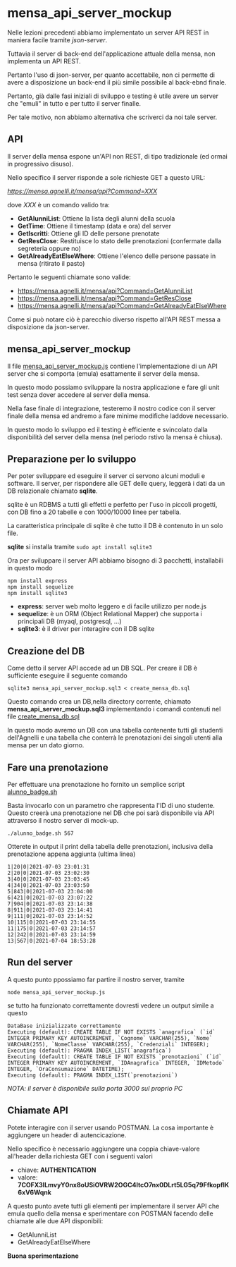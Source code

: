 # mensa_api_server_mockup

Nelle lezioni precedenti abbiamo implementato un server API REST in maniera facile tramite *json-server*.

Tuttavia il server di back-end dell'applicazione attuale della mensa, non implementa un API REST.

Pertanto l'uso di json-server, per quanto accettabile, non ci permette di avere a disposizione un back-end il più simile possibile al back-ebnd finale.

Pertanto, già dalle fasi iniziali di sviluppo e testing è  utile avere un server che "emuli" in tutto e per tutto il server finalle.

Per tale motivo, non abbiamo alternativa che scriverci da noi tale server.

## API

Il server della mensa espone un'API non REST, di tipo tradizionale (ed ormai in progressivo disuso).

Nello specifico il server risponde a sole richieste GET a questo URL:

*https://mensa.agnelli.it/mensa/api?Command=XXX*

dove *XXX* è un comando valido tra:

- **GetAlunniList**: Ottiene la lista degli alunni della scuola
- **GetTime**: Ottiene il timestamp (data e ora) del server
- **GetIscritti**: Ottiene gli ID delle persone prenotate
- **GetResClose**: Restituisce lo stato delle prenotazioni (confermate dalla segreteria oppure no)
- **GetAlreadyEatElseWhere**: Ottiene l'elenco delle persone passate in mensa (ritirato il pasto)

Pertanto le seguenti chiamate sono valide:
- https://mensa.agnelli.it/mensa/api?Command=GetAlunniList
- https://mensa.agnelli.it/mensa/api?Command=GetResClose
- https://mensa.agnelli.it/mensa/api?Command=GetAlreadyEatElseWhere


Come si può notare ciò è parecchio diverso rispetto all'API REST messa a disposizione da json-server.

## mensa_api_server_mockup

Il file [mensa_api_server_mockup.js](https://github.com/mancusoa74/canteena/blob/main/mensa_api_server_mockup.js) contiene l'implementazione di un API server che si comporta (emula) esattamente il server della mensa.

In questo modo possiamo sviluppare la nostra applicazione e fare gli unit test senza dover accedere al server della mensa.

Nella fase finale di integrazione, testeremo il nostro codice con il server finale della mensa ed andremo a fare minime modifiche laddove necessario.

In questo modo lo sviluppo ed il testing è efficiente e svincolato dalla disponibilità del server della mensa (nel periodo rstivo la mensa è chiusa).

## Preparazione per lo sviluppo

Per poter sviluppare ed eseguire il server ci servono alcuni moduli e software.
Il server, per rispondere alle GET delle query, leggerà i dati da un DB relazionale chiamato **sqlite**.

sqlite è un RDBMS a tutti gli effetti e perfetto per l'uso in piccoli progetti, con DB fino a 20 tabelle e con 1000/10000 linee per tabella.

La caratteristica principale di sqlite è che tutto il DB è contenuto in un solo file.

**sqlite** si installa tramite `sudo apt install sqlite3`

Ora per sviluppare il server API abbiamo bisogno di 3 pacchetti, installabili in questo modo

```
npm install express
npm install sequelize
npm install sqlite3
```
- **express**: server web molto leggero e di facile utilizzo per node.js
- **sequelize**: è un ORM (Object Relational Mapper) che supporta i principali DB (myaql, postgresql, ...)
- **sqlite3**: è il driver per interagire con il DB sqlite


## Creazione del DB

Come detto il server API accede ad un DB SQL.
Per creare il DB è sufficiente eseguire il seguente comando

```
sqlite3 mensa_api_server_mockup.sql3 < create_mensa_db.sql
```

Questo comando crea un DB,nella directory corrente, chiamato **mensa_api_server_mockup.sql3** implementando i comandi contenuti nel file [create_mensa_db.sql](https://github.com/mancusoa74/canteena/blob/main/create_mensa_db.sql)


In questo modo avremo un DB con una tabella contenente tutti gli studenti dell'Agnelli e una tabella che conterrà le prenotazioni dei singoli utenti alla mensa per un dato giorno.

## Fare una prenotazione

Per effettuare una prenotazione ho fornito un semplice script [alunno_badge.sh](https://github.com/mancusoa74/canteena/blob/main/alunno_badge.sh)

Basta invocarlo con un parametro che rappresenta l'ID di uno studente. Questo creerà una prenotazione nel DB che poi sarà disponibile via API attraverso il nostro server di mock-up.

```
./alunno_badge.sh 567
```
Otterete in output il print della tabella delle prenotazioni, inclusiva della prenotazione appena aggiunta (ultima linea)
```
1|20|0|2021-07-03 23:01:31
2|20|0|2021-07-03 23:02:30
3|40|0|2021-07-03 23:03:45
4|34|0|2021-07-03 23:03:50
5|843|0|2021-07-03 23:04:00
6|421|0|2021-07-03 23:07:22
7|904|0|2021-07-03 23:14:38
8|911|0|2021-07-03 23:14:41
9|111|0|2021-07-03 23:14:52
10|115|0|2021-07-03 23:14:55
11|175|0|2021-07-03 23:14:57
12|242|0|2021-07-03 23:14:59
13|567|0|2021-07-04 18:53:28

```

## Run del server

A questo punto ppossiamo far partire il nostro server, tramite

```
node mensa_api_server_mockup.js 
```

se tutto ha funzionato correttamente dovresti vedere un output simile a questo

```
DataBase inizializzato correttamente
Executing (default): CREATE TABLE IF NOT EXISTS `anagrafica` (`id` INTEGER PRIMARY KEY AUTOINCREMENT, `Cognome` VARCHAR(255), `Nome` VARCHAR(255), `NomeClasse` VARCHAR(255), `Credenziali` INTEGER);
Executing (default): PRAGMA INDEX_LIST(`anagrafica`)
Executing (default): CREATE TABLE IF NOT EXISTS `prenotazioni` (`id` INTEGER PRIMARY KEY AUTOINCREMENT, `IDAnagrafica` INTEGER, `IDMetodo` INTEGER, `OraConsumazione` DATETIME);
Executing (default): PRAGMA INDEX_LIST(`prenotazioni`)

```

*NOTA: il server è disponibile sulla porta 3000 sul proprio PC*

## Chiamate API

Potete interagire con il server usando POSTMAN.
La cosa importante è aggiungere un header di autencicazione.

Nello specifico è necessario aggiungere una coppia chiave-valore all'header della richiesta GET con i seguenti valori

- chiave: **AUTHENTICATION**
- valore: **7COFX3lLmvyY0nx8oUSiOVRW2OGC4ltcO7nx0DLrt5LG5q79FfkopflK6xV6Wqnk**


A questo punto avete tutti gli elementi per implementare il server API che emula quello della mensa e sperimentare con POSTMAN facendo delle chiamate alle due API disponibili:

- GetAlunniList
- GetAlreadyEatElseWhere


**Buona sperimentazione**